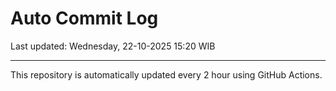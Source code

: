# Auto Commit Log

Last updated: Wednesday, 22-10-2025 15:20 WIB

---

This repository is automatically updated every 2 hour using GitHub Actions.
